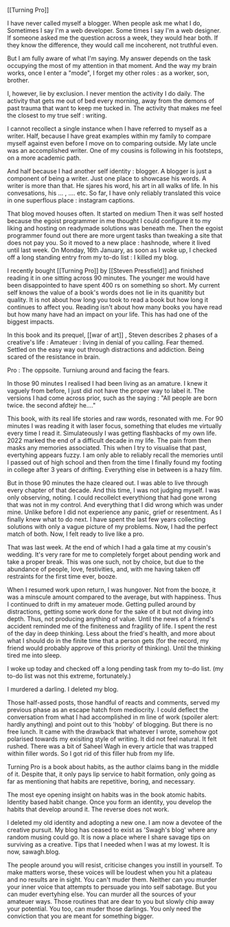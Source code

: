 [[Turning Pro]]

I have never called myself a blogger. 
When people ask me what I do,
Sometimes I say I'm a web developer. Some times I say I'm a web designer. If someone asked me the question across a week, they would hear both. If they know the difference, they would call me incoherent, not truthful even.

But I am fully aware of what I'm saying.  My answer depends on the task occupying the most of my attention in that moment. And the way my brain works, once I enter a "mode", I forget my other roles : as a worker, son, brother.

I, however, lie by exclusion. I never mention the activity I do daily. The activity that gets me out of bed every morning, away from the demons of past trauma that want to keep me tucked in. The activity that makes me feel the closest to my true self : writing. 

I cannot recollect a single instance when I have referred to myself as a writer. Half, because I have great examples within my family to compare myself against even before I move on to comparing outside. My late uncle was an accomplished writer. One of my cousins is following in his footsteps, on a more academic path.

And half because I had another self identity : blogger. 
A blogger is just a component of being a writer. Just one place to showcase his words. A writer is more than that. He sjares his word, his art in all walks of life. In his convesations, his ... , .... etc. So far, I have only reliably translated this voice in one superflous place : instagram captions. 

That blog moved houses often.
It started on medium
Then it was self hosted because the egoist programmer in me thought I could configure it to my liking and hosting on readymade solutions was beneath me.
Then the egoist programmer found out there are more urgent tasks than tweaking a site that does not pay you. 
So it moved to a new place : hashnode, where it lived until last week. 
On Monday, 16th January, as soon as I woke up, I checked off a long standing entry from my to-do list : I killed my blog. 

I recently bought [[Turning Pro]] by [[Steven Pressfield]] and finished reading it in one sitting across 90 minutes. 
The younger me would have been disappointed to have spent 400 rs on something so short. My current self knows the value of a book's words does not lie in its quanitity but quality.
It is not about how long you took to read a book but how long it continues to affect you. Reading isn't about how many books you have read but how many have had an impact on your life. This has had one of the biggest impacts.

In this book and its prequel, [[war of art]] , Steven describes 2 phases of a creative's life : 
Amateuer : living in denial of you calling. Fear themed. Settled on the easy way out through distractions and addiction. Being scared of the resistance in brain. 

Pro : The oppsoite. Turniung around and facing the fears.

In those 90 minutes I realised I had been living as an amature. 
I knew it vaguely from before, I just did not have the proper way to label it. 
The versions I had come across prior, such as the saying :
"All people are born twice. the second afdtejr he...."

This book, with its real life stories and raw words, resonated with me. For 90 minutes I was reading it with laser focus, something that eludes me virtually every time I read it. Simulateously I was getting flashbacks of my own life. 2022 marked the end of a difficult decade in my life. The pain from then masks any memories associated. This when I try to visualise that past, evertyhing appears fuzzy. I am only able to reliably recall the memories until I passed out of high school and then from the time I finally found my footing in college after 3 years of drifting. Everything else in between is a hazy film.

But in those 90 minutes the haze cleared out. I was able to live through every chapter of that decade. And this time, I was not judging myself. I was only observing, noting. I could recollelct everythiong that had gone wrong that was not in my control. And everything that I did wrong which was under mine. Unlike before I did not experience any panic, grief or resentment. As I finally knew what to do next. I have spent the last few years collecting solutions with only a vague picture of my problems. Now, I had the perfect match of both.
Now, I felt ready to live like a pro.

That was last week. At the end of which I had a gala time at my cousin's wedding. It's very rare for me to completely forget about pending work and take a proper break. This was one such, not by choice, but due to the abundance of people, love, festivities, and, with me having taken off restraints for the first time ever, booze.

When I resumed work upon return, I was hungover. Not from the booze, it was a minscule amount compared to the average, but with happiness. Thus I continued to drift in my amateuer mode. Getting pulled around by distractions, getting some work done for the sake of it but not diving into depth. Thus, not producing anything of value. Until the news of a friend's accident reminded me of the finiteness and fragility of life. 
I spent the rest of the day in deep thinking. Less about the fried's health, and more about what I should do in the finite time that a person gets (for the record, my friend would probably approve of this priority of thinking). Until the thinking tired me into sleep.

I woke up today and checked off a long pending task from my to-do list. 
(my to-do list was not this extreme, fortunately.)

I murdered a darling. 
I deleted my blog.

Those half-assed posts, those handful of reacts and comments, served my previous phase as an escape hatch from mediocrity. I could deflect the conversation from what I had accomplished in m line of work (spoiler alert: hardly anything) and point out to this 'hobby' of blogging. But there is no free lunch. It came with the drawback that whatever I wrote, somehow got polarised towards my exisiting style of writing. It did not feel natural. It felt rushed. There was a bit of Saheel Wagh in every article that was trapped within filler words. So I got rid of this filler hub from my life.

Turning Pro is a book about habits, as the author claims bang in the middle of it. Despite that, it only pays lip service to habit formation, only going as far as mentioning that habits are repetitive, boring, and necessary.

The most eye opening insight on habits was in the book atomic habits. Identity based habit change. Once you form an identity, you develop the habits that develop around it. The reverse does not work. 

I deleted my old identity and adopting a new one. I am now a devotee of the creative pursuit. My blog has ceased to exist as 'Swagh's blog' where any random musing could go.
It is now a place where I share savage tips on surviving as a creative. Tips that I needed when I was at my lowest. It is now, sawagh.blog.

The people around you will resist, criticise changes you instill in yourself. To make matters worse, these voices will be loudest when you hit a plateau and no results are in sight. 
You can't muder them.
Neither can you murder your inner voice that attempts to persuade you into self sabotage.
But you can muder evertyhing else. You can murder all the sources of your amateuer ways. Those routines that are dear to you but slowly chip away your potential. You too, can muder those darlings. You only need the conviction that you are meant for something bigger.